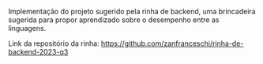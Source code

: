 Implementação do projeto sugerido pela rinha de backend, uma brincadeira sugerida para propor aprendizado sobre o desempenho entre as linguagens.

Link da repositório da rinha: https://github.com/zanfranceschi/rinha-de-backend-2023-q3
